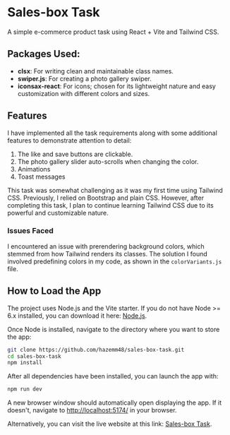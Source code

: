 # Sales-box Task

A simple e-commerce product task using React + Vite and Tailwind CSS.

## Packages Used:

- **clsx**: For writing clean and maintainable class names.
- **swiper.js**: For creating a photo gallery swiper.
- **iconsax-react**: For icons; chosen for its lightweight nature and easy customization with different colors and sizes.

## Features

I have implemented all the task requirements along with some additional features to demonstrate attention to detail:
1. The like and save buttons are clickable.
2. The photo gallery slider auto-scrolls when changing the color.
3. Animations
4. Toast messages

This task was somewhat challenging as it was my first time using Tailwind CSS. Previously, I relied on Bootstrap and plain CSS. However, after completing this task, I plan to continue learning Tailwind CSS due to its powerful and customizable nature.

### Issues Faced

I encountered an issue with prerendering background colors, which stemmed from how Tailwind renders its classes. The solution I found involved predefining colors in my code, as shown in the `colorVariants.js` file.

## How to Load the App

The project uses Node.js and the Vite starter. If you do not have Node >= 6.x installed, you can download it here: [Node.js](https://nodejs.org/en/).

Once Node is installed, navigate to the directory where you want to store the app:
```sh
git clone https://github.com/hazemm48/sales-box-task.git
cd sales-box-task
npm install
```
After all dependencies have been installed, you can launch the app with:
```sh
npm run dev
```
A new browser window should automatically open displaying the app. If it doesn't, navigate to [http://localhost:5174/](http://localhost:5174/) in your browser.

Alternatively, you can visit the live website at this link: [Sales-box Task](https://sales-box-task.vercel.app).
